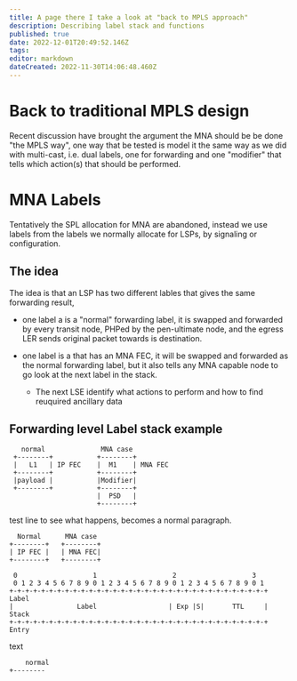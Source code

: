 ```yaml
---
title: A page there I take a look at "back to MPLS approach"
description: Describing label stack and functions
published: true
date: 2022-12-01T20:49:52.146Z
tags: 
editor: markdown
dateCreated: 2022-11-30T14:06:48.460Z
---
```


# Back to traditional MPLS design 
Recent discussion have brought the argument the MNA should be be done "the MPLS way", one way that be tested is model it the same way as we did with multi-cast, i.e. dual labels, one for forwarding and one "modifier" that tells which action(s) that should be performed.

# MNA Labels
Tentatively the SPL allocation for MNA are abandoned, instead we use labels from the labels we normally allocate for LSPs, by signaling or configuration.

## The idea
The idea is that an LSP has two different lables that gives the same forwarding result,

- one label a is a "normal" forwarding label, it is swapped and forwarded by every transit node, PHPed by the pen-ultimate node, and the egress LER sends original packet towards is destination.

- one label is a that has an MNA FEC, it will be swapped and forwarded as the normal forwarding label, but it also tells any MNA capable node to go look at the next label in the stack. 

  - The next LSE identify what actions to perform and how to find reuquired ancillary data

## Forwarding level Label stack example


       normal              MNA case
     +--------+           +--------+
     |   L1   | IP FEC    |  M1    | MNA FEC
     +--------+           +--------+
     |payload |           |Modifier|
     +--------+           +--------+
                          |  PSD   |
                          +--------+
                          
test line to see what happens, becomes a normal paragraph.

     
     
     
     
     
~~~    
  Normal      MNA case
+--------+   +--------+
| IP FEC |   | MNA FEC|
+--------+   +--------+  

 0                   1                   2                   3
 0 1 2 3 4 5 6 7 8 9 0 1 2 3 4 5 6 7 8 9 0 1 2 3 4 5 6 7 8 9 0 1
+-+-+-+-+-+-+-+-+-+-+-+-+-+-+-+-+-+-+-+-+-+-+-+-+-+-+-+-+-+-+-+-+ Label
|                Label                  | Exp |S|       TTL     | Stack
+-+-+-+-+-+-+-+-+-+-+-+-+-+-+-+-+-+-+-+-+-+-+-+-+-+-+-+-+-+-+-+-+ Entry

~~~
text

~~~
    normal
+--------
~~~